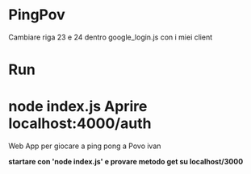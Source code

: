# PingPov

Cambiare riga 23 e 24 dentro google_login.js con i miei client
# Run
node index.js
Aprire localhost:4000/auth
=======
Web App per giocare a ping pong a Povo
ivan

**startare con 'node index.js' e provare metodo get su localhost/3000**

